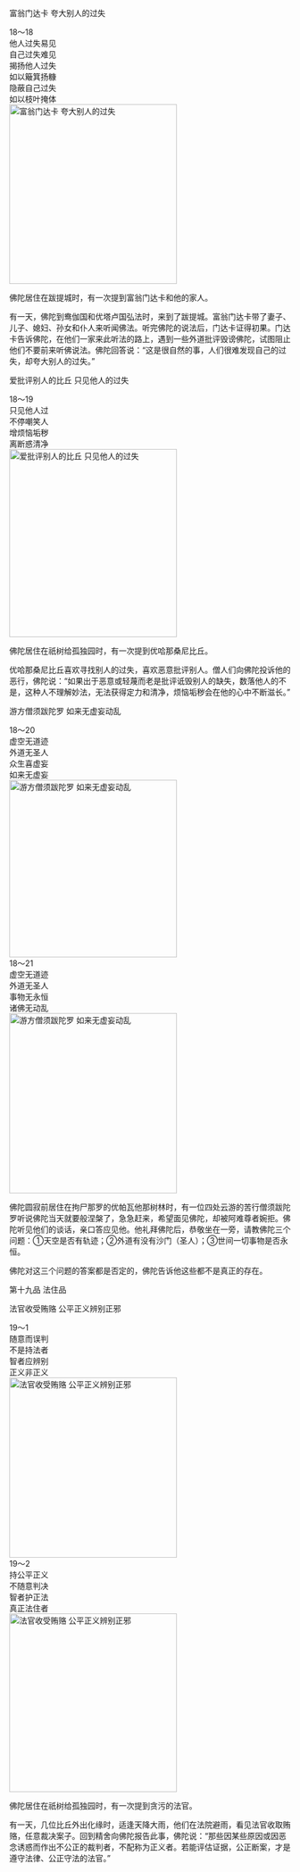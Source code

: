 富翁门达卡 夸大别人的过失

<div class="e2">
<div>
18～18<br>
 他人过失易见<br>
 自己过失难见<br>
 揭扬他人过失<br>
 如以簸箕扬糠<br>
 隐蔽自己过失<br>
 如以枝叶掩体
</div>
<img src="images/fjj-72-1.jpg" width="300" height="322" alt="富翁门达卡 夸大别人的过失"/>
</div>

佛陀居住在跋提城时，有一次提到富翁门达卡和他的家人。

有一天，佛陀到鸯伽国和优塔卢国弘法时，来到了跋提城。富翁门达卡带了妻子、儿子、媳妇、孙女和仆人来听闻佛法。听完佛陀的说法后，门达卡证得初果。门达卡告诉佛陀，在他们一家来此听法的路上，遇到一些外道批评毁谤佛陀，试图阻止他们不要前来听佛说法。佛陀回答说：“这是很自然的事，人们很难发现自己的过失，却夸大别人的过失。”

爱批评别人的比丘 只见他人的过失

<div class="e2">
<div>
18～19<br>
 只见他人过<br>
 不停嘲笑人<br>
 增烦恼垢秽<br>
 离断惑清净
</div>
<img src="images/fjj-72-2.jpg" width="300" height="337" alt="爱批评别人的比丘 只见他人的过失"/>
</div>

佛陀居住在祇树给孤独园时，有一次提到优哈那桑尼比丘。

优哈那桑尼比丘喜欢寻找别人的过失，喜欢恶意批评别人。僧人们向佛陀投诉他的恶行，佛陀说：“如果出于恶意或轻蔑而老是批评诋毁别人的缺失，数落他人的不是，这种人不理解妙法，无法获得定力和清净，烦恼垢秽会在他的心中不断滋长。”

游方僧须跋陀罗 如来无虚妄动乱

<div class="e2">
<div>
18～20<br>
 虚空无道迹<br>
 外道无圣人<br>
 众生喜虚妄<br>
 如来无虚妄
</div>
<img src="images/fjj-72-3.jpg" width="300" height="318" alt="游方僧须跋陀罗 如来无虚妄动乱"/>
</div>

<div class="e2">
<div>
18～21<br>
 虚空无道迹<br>
 外道无圣人<br>
 事物无永恒<br>
 诸佛无动乱
</div>
<img src="images/fjj-72-4.jpg" width="300" height="323" alt="游方僧须跋陀罗 如来无虚妄动乱"/>
</div>

佛陀圆寂前居住在拘尸那罗的优帕瓦他那树林时，有一位四处云游的苦行僧须跋陀罗听说佛陀当天就要般涅槃了，急急赶来，希望面见佛陀，却被阿难尊者婉拒。佛陀听见他们的谈话，亲口答应见他。他礼拜佛陀后，恭敬坐在一旁，请教佛陀三个问题：①天空是否有轨迹；②外道有没有沙门（圣人）；③世间一切事物是否永恒。

佛陀对这三个问题的答案都是否定的，佛陀告诉他这些都不是真正的存在。

第十九品 法住品

法官收受贿赂 公平正义辨别正邪

<div class="e2">
<div>
19～1<br>
 随意而误判<br>
 不是持法者<br>
 智者应辨别<br>
 正义非正义
</div>
<img src="images/fjj-72-5.jpg" width="300" height="323" alt="法官收受贿赂 公平正义辨别正邪"/>
</div>

<div class="e2">
<div>
19～2<br>
 持公平正义<br>
 不随意判决<br>
 智者护正法<br>
 真正法住者
</div>
<img src="images/fjj-72-6.jpg" width="300" height="320" alt="法官收受贿赂 公平正义辨别正邪"/>
</div>

佛陀居住在祇树给孤独园时，有一次提到贪污的法官。

有一天，几位比丘外出化缘时，适逢天降大雨，他们在法院避雨，看见法官收取贿赂，任意裁决案子。回到精舍向佛陀报告此事，佛陀说：“那些因某些原因或因恶念诱惑而作出不公正的裁判者，不配称为正义者。若能评估证据，公正断案，才是遵守法律、公正守法的法官。”

